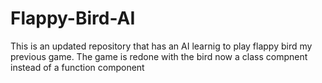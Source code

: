 # Flappy-Bird-AI
 This is an updated repository that has an AI learnig to play flappy bird my previous game. The game is  redone with the bird now a class compnent instead of a function component
